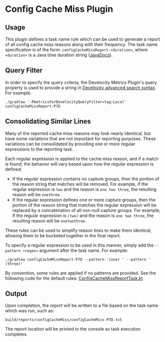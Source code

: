 # Config Cache Miss Plugin


## Usage

This plugin defines a task name rule which can be used to generate a report of all
config cache miss reasons along with their frequency.  The task name specification
is of the form: `configCacheMissReport-<duration>`, where `<duration>` is a Java time duration
string ([JavaDocs](https://docs.oracle.com/en/java/javase/11/docs/api/java.base/java/time/Duration.html)).

## Query Filter

In order to specify the query criteria, the Develocity Metrics Plugin's query property is
used to provide a string in
[Develocity advanced search syntax](https://docs.gradle.com/enterprise/api-manual/#advanced_search_syntax).
For example: 

```shell
./gradlew '-PmetricsForDevelocityQueryFilter=tag:Local' configCacheMissReport-P7D
```

## Consolidating Similar Lines

Many of the reported cache miss reasons may look nearly identical, but have some variations
that are not important for reporting purposes.  These variations can be consolidated by
providing one or more regular expressions to the reporting task.

Each regular expression is applied to the cache miss reason, and if a match is found, the
behavior will vary based upon how the regular expression is defined:
- If the regular expression contains no capture groups, then the portion of the reason string
  that matches will be removed.  For example, if the regular expression is ` two ` and the
  reason is `one two three`, the resulting reason will be `onethree`.
- If the regular expression defines one or more capture groups, then the portion of the reason
  string that matches the regular expression will be replaced by a concatenation of all non-null
  capture groups.  For example, if the regular expression is ` (two) ` and the reason is
  `one two three`, the resulting reason will be `onetwothree`.

These rules can be used to simplify reason lines to make them identical, allowing them to be
bucketed together in the final report.

To specify a regular expression to be used in this manner, simply add the `--pattern <regex>`
argument after the task name.  For example:

```shell
./gradlew configCacheMissReport-P7D --pattern '(one) ' --pattern ' (three)'
```

By convention, some rules are applied if no patterns are provided. See the following code
for the default rules: [ConfigCacheMissReportTask.kt](ConfigCacheMissReportTask.kt#L22)

## Output

Upon completion, the report will be written to a file based on the task name which was run,
such as:
```shell
build/reports/configCacheMiss/configCacheMiss-P7D.txt
```
The report location will be printed to the console as task execution completes.